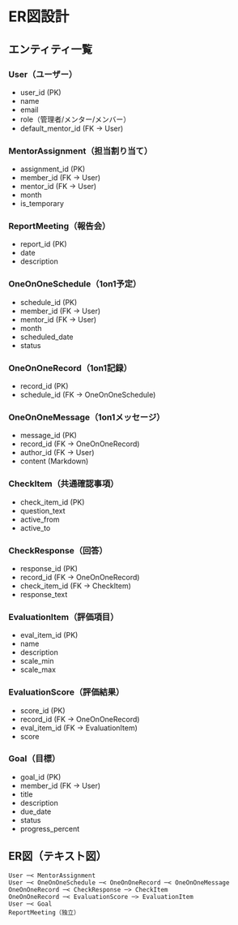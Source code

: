 # ER図設計

## エンティティ一覧

### User（ユーザー）
- user_id (PK)
- name
- email
- role（管理者/メンター/メンバー）
- default_mentor_id (FK → User)

### MentorAssignment（担当割り当て）
- assignment_id (PK)
- member_id (FK → User)
- mentor_id (FK → User)
- month
- is_temporary

### ReportMeeting（報告会）
- report_id (PK)
- date
- description

### OneOnOneSchedule（1on1予定）
- schedule_id (PK)
- member_id (FK → User)
- mentor_id (FK → User)
- month
- scheduled_date
- status

### OneOnOneRecord（1on1記録）
- record_id (PK)
- schedule_id (FK → OneOnOneSchedule)

### OneOnOneMessage（1on1メッセージ）
- message_id (PK)
- record_id (FK → OneOnOneRecord)
- author_id (FK → User)
- content (Markdown)

### CheckItem（共通確認事項）
- check_item_id (PK)
- question_text
- active_from
- active_to

### CheckResponse（回答）
- response_id (PK)
- record_id (FK → OneOnOneRecord)
- check_item_id (FK → CheckItem)
- response_text

### EvaluationItem（評価項目）
- eval_item_id (PK)
- name
- description
- scale_min
- scale_max

### EvaluationScore（評価結果）
- score_id (PK)
- record_id (FK → OneOnOneRecord)
- eval_item_id (FK → EvaluationItem)
- score

### Goal（目標）
- goal_id (PK)
- member_id (FK → User)
- title
- description
- due_date
- status
- progress_percent

## ER図（テキスト図）

```
User ─< MentorAssignment
User ─< OneOnOneSchedule ─< OneOnOneRecord ─< OneOnOneMessage
OneOnOneRecord ─< CheckResponse ─> CheckItem
OneOnOneRecord ─< EvaluationScore ─> EvaluationItem
User ─< Goal
ReportMeeting（独立）
```

